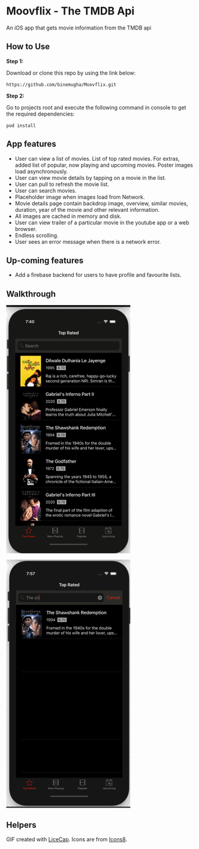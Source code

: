 # Moovflix - The TMDB Api
An iOS app that gets movie information from the TMDB api

## How to Use 

**Step 1:**

Download or clone this repo by using the link below:

```
https://github.com/binemugha/Moovflix.git
```

**Step 2:**

Go to projects root and execute the following command in console to get the required dependencies: 

```
pod install 
```

##  App features
- User can view a list of movies. List of top rated movies. For extras, added list of popular, now playing and upcoming movies. Poster images load asynchronously.
- User can view movie details by tapping on a movie in the list.
- User can pull to refresh the movie list.
- User can search movies.
- Placeholder image when images load from Network.
- Movie details page contain backdrop image, overview, similar movies, duration, year of the movie and other relevant information.
- All images are cached in memory and disk.
- User can view trailer of a particular movie in the youtube app or a web browser.
- Endless scrolling.
- User sees an error message when there is a network error.

## Up-coming features
- Add a firebase backend for users to have profile and favourite lists.


## Walkthrough

![Video Walkthrough](TopRatedSearch.gif)

![Video Walkthrough](MovieDetails.gif)


## Helpers
GIF created with [LiceCap](http://www.cockos.com/licecap/).
Icons are from [Icons8](https://icons8.com).

